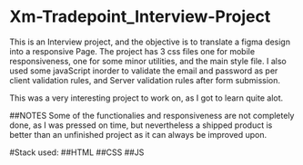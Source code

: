 # Xm-Tradepoint_Interview-Project
This is an Interview project, and the objective is to translate a figma design into a responsive Page.
The project has 3 css files one for mobile responsiveness, one for some minor utilities, and the main style file.
I also used some javaScript inorder to validate the email and password as per client validation rules, and Server validation rules after form submission.

This was a very interesting project to work on, as I got to learn quite alot.

##NOTES
Some of the functionalies and responsiveness are not completely done, as I was pressed on time, but nevertheless a shipped product is better than an unfinished project as it can always be improved upon.

#Stack used: 
##HTML
##CSS
##JS
